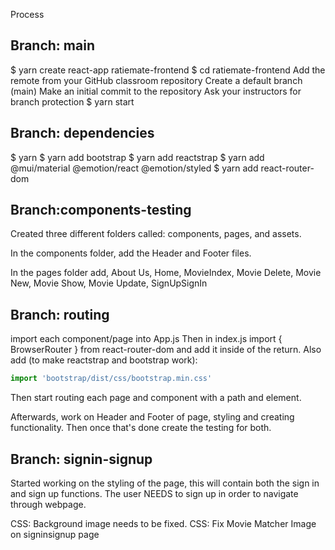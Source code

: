 Process

## Branch: main
$ yarn create react-app ratiemate-frontend
$ cd ratiemate-frontend
Add the remote from your GitHub classroom repository
Create a default branch (main)
Make an initial commit to the repository
Ask your instructors for branch protection
$ yarn start

## Branch: dependencies
$ yarn 
$ yarn add bootstrap
$ yarn add reactstrap
$ yarn add @mui/material @emotion/react @emotion/styled
$ yarn add react-router-dom

## Branch:components-testing
Created three different folders called: components, pages, and assets.

In the components folder, add the Header and Footer files. 

In the pages folder add, About Us, Home, MovieIndex, Movie Delete, Movie New, Movie Show, Movie Update, SignUpSignIn

## Branch: routing
import each component/page into App.js
Then in index.js import { BrowserRouter } from react-router-dom and add it inside of the return. Also add (to make reactstrap and bootstrap work):
```jsx
import 'bootstrap/dist/css/bootstrap.min.css'
```

Then start routing each page and component with a path and element. 

Afterwards, work on Header and Footer of page, styling and creating functionality. Then once that's done create the testing for both.

## Branch: signin-signup
Started working on the styling of the page, this will contain both the sign in and sign up functions. The user NEEDS to sign up in order to navigate through webpage. 

CSS: Background image needs to be fixed. 
CSS: Fix Movie Matcher Image on signinsignup page

